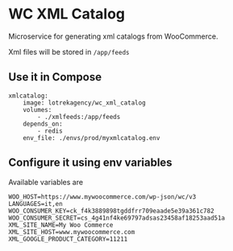 # WC XML Catalog

Microservice for generating xml catalogs from WooCommerce.

Xml files will be stored in `/app/feeds`

## Use it in Compose

    xmlcatalog:
        image: lotrekagency/wc_xml_catalog
        volumes:
            - ./xmlfeeds:/app/feeds
        depends_on:
            - redis
        env_file: ./envs/prod/myxmlcatalog.env

## Configure it using env variables

Available variables are

    WOO_HOST=https://www.mywoocommerce.com/wp-json/wc/v3
    LANGUAGES=it,en
    WOO_CONSUMER_KEY=ck_f4k3889898tgddfrr709eaade5e39a361c782
    WOO_CONSUMER_SECRET=cs_4g41nf4ke69797adsas23458af18253aad51a
    XML_SITE_NAME=My Woo Commerce
    XML_SITE_HOST=www.mywoocommerce.com
    XML_GOOGLE_PRODUCT_CATEGORY=11211
